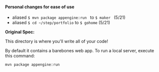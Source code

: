 #### Personal changes for ease of use

 - aliased `$ mvn package appengine:run `  to `$ maker ` (5/21)
 - aliased ` $ cd ~/step/portfolio ` to ` $ gohome ` (5/21)

**Original Spec:**

This directory is where you'll write all of your code!

By default it contains a barebones web app. To run a local server, execute this
command:

```bash
mvn package appengine:run
```